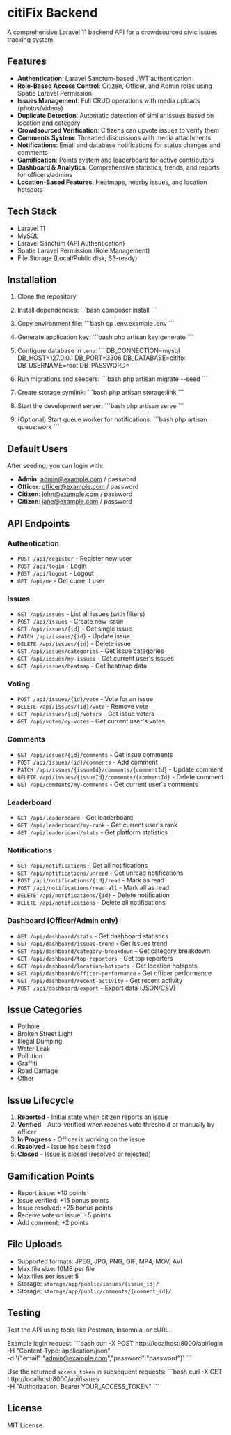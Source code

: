 # citiFix Backend

A comprehensive Laravel 11 backend API for a crowdsourced civic issues tracking system.

## Features

- **Authentication**: Laravel Sanctum-based JWT authentication
- **Role-Based Access Control**: Citizen, Officer, and Admin roles using Spatie Laravel Permission
- **Issues Management**: Full CRUD operations with media uploads (photos/videos)
- **Duplicate Detection**: Automatic detection of similar issues based on location and category
- **Crowdsourced Verification**: Citizens can upvote issues to verify them
- **Comments System**: Threaded discussions with media attachments
- **Notifications**: Email and database notifications for status changes and comments
- **Gamification**: Points system and leaderboard for active contributors
- **Dashboard & Analytics**: Comprehensive statistics, trends, and reports for officers/admins
- **Location-Based Features**: Heatmaps, nearby issues, and location hotspots

## Tech Stack

- Laravel 11
- MySQL
- Laravel Sanctum (API Authentication)
- Spatie Laravel Permission (Role Management)
- File Storage (Local/Public disk, S3-ready)

## Installation

1. Clone the repository
2. Install dependencies:
   \`\`\`bash
   composer install
   \`\`\`

3. Copy environment file:
   \`\`\`bash
   cp .env.example .env
   \`\`\`

4. Generate application key:
   \`\`\`bash
   php artisan key:generate
   \`\`\`

5. Configure database in `.env`:
   \`\`\`
   DB_CONNECTION=mysql
   DB_HOST=127.0.0.1
   DB_PORT=3306
   DB_DATABASE=citifix
   DB_USERNAME=root
   DB_PASSWORD=
   \`\`\`

6. Run migrations and seeders:
   \`\`\`bash
   php artisan migrate --seed
   \`\`\`

7. Create storage symlink:
   \`\`\`bash
   php artisan storage:link
   \`\`\`

8. Start the development server:
   \`\`\`bash
   php artisan serve
   \`\`\`

9. (Optional) Start queue worker for notifications:
   \`\`\`bash
   php artisan queue:work
   \`\`\`

## Default Users

After seeding, you can login with:

- **Admin**: admin@example.com / password
- **Officer**: officer@example.com / password
- **Citizen**: john@example.com / password
- **Citizen**: jane@example.com / password

## API Endpoints

### Authentication
- `POST /api/register` - Register new user
- `POST /api/login` - Login
- `POST /api/logout` - Logout
- `GET /api/me` - Get current user

### Issues
- `GET /api/issues` - List all issues (with filters)
- `POST /api/issues` - Create new issue
- `GET /api/issues/{id}` - Get single issue
- `PATCH /api/issues/{id}` - Update issue
- `DELETE /api/issues/{id}` - Delete issue
- `GET /api/issues/categories` - Get issue categories
- `GET /api/issues/my-issues` - Get current user's issues
- `GET /api/issues/heatmap` - Get heatmap data

### Voting
- `POST /api/issues/{id}/vote` - Vote for an issue
- `DELETE /api/issues/{id}/vote` - Remove vote
- `GET /api/issues/{id}/voters` - Get issue voters
- `GET /api/votes/my-votes` - Get current user's votes

### Comments
- `GET /api/issues/{id}/comments` - Get issue comments
- `POST /api/issues/{id}/comments` - Add comment
- `PATCH /api/issues/{issueId}/comments/{commentId}` - Update comment
- `DELETE /api/issues/{issueId}/comments/{commentId}` - Delete comment
- `GET /api/comments/my-comments` - Get current user's comments

### Leaderboard
- `GET /api/leaderboard` - Get leaderboard
- `GET /api/leaderboard/my-rank` - Get current user's rank
- `GET /api/leaderboard/stats` - Get platform statistics

### Notifications
- `GET /api/notifications` - Get all notifications
- `GET /api/notifications/unread` - Get unread notifications
- `POST /api/notifications/{id}/read` - Mark as read
- `POST /api/notifications/read-all` - Mark all as read
- `DELETE /api/notifications/{id}` - Delete notification
- `DELETE /api/notifications` - Delete all notifications

### Dashboard (Officer/Admin only)
- `GET /api/dashboard/stats` - Get dashboard statistics
- `GET /api/dashboard/issues-trend` - Get issues trend
- `GET /api/dashboard/category-breakdown` - Get category breakdown
- `GET /api/dashboard/top-reporters` - Get top reporters
- `GET /api/dashboard/location-hotspots` - Get location hotspots
- `GET /api/dashboard/officer-performance` - Get officer performance
- `GET /api/dashboard/recent-activity` - Get recent activity
- `POST /api/dashboard/export` - Export data (JSON/CSV)

## Issue Categories

- Pothole
- Broken Street Light
- Illegal Dumping
- Water Leak
- Pollution
- Graffiti
- Road Damage
- Other

## Issue Lifecycle

1. **Reported** - Initial state when citizen reports an issue
2. **Verified** - Auto-verified when reaches vote threshold or manually by officer
3. **In Progress** - Officer is working on the issue
4. **Resolved** - Issue has been fixed
5. **Closed** - Issue is closed (resolved or rejected)

## Gamification Points

- Report issue: +10 points
- Issue verified: +15 bonus points
- Issue resolved: +25 bonus points
- Receive vote on issue: +5 points
- Add comment: +2 points

## File Uploads

- Supported formats: JPEG, JPG, PNG, GIF, MP4, MOV, AVI
- Max file size: 10MB per file
- Max files per issue: 5
- Storage: `storage/app/public/issues/{issue_id}/`
- Storage: `storage/app/public/comments/{comment_id}/`

## Testing

Test the API using tools like Postman, Insomnia, or cURL.

Example login request:
\`\`\`bash
curl -X POST http://localhost:8000/api/login \
  -H "Content-Type: application/json" \
  -d '{"email":"admin@example.com","password":"password"}'
\`\`\`

Use the returned `access_token` in subsequent requests:
\`\`\`bash
curl -X GET http://localhost:8000/api/issues \
  -H "Authorization: Bearer YOUR_ACCESS_TOKEN"
\`\`\`

## License

MIT License
